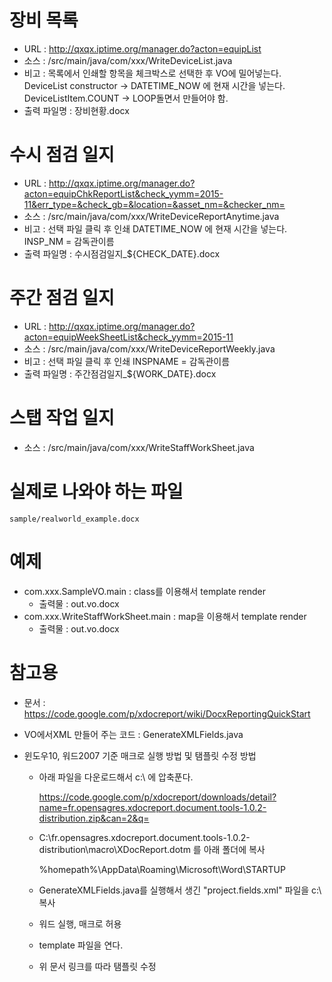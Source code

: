 # 장비 목록
- URL : http://qxqx.iptime.org/manager.do?acton=equipList
- 소스 : /src/main/java/com/xxx/WriteDeviceList.java
- 비고 : 목록에서 인쇄할 항목을 체크박스로 선택한 후 VO에 밀어넣는다.
    DeviceList constructor -> DATETIME_NOW 에 현재 시간을 넣는다.
    DeviceListItem.COUNT -> LOOP돌면서 만들어야 함.
- 출력 파일명 : 장비현황.docx

# 수시 점검 일지
- URL : http://qxqx.iptime.org/manager.do?acton=equipChkReportList&check_yymm=2015-11&err_type=&check_gb=&location=&asset_nm=&checker_nm=
- 소스 : /src/main/java/com/xxx/WriteDeviceReportAnytime.java
- 비고 : 선택 파일 클릭 후 인쇄
    DATETIME_NOW 에 현재 시간을 넣는다. INSP_NM = 감독관이름
- 출력 파일명 : 수시점검일지_${CHECK_DATE}.docx

# 주간 점검 일지
- URL : http://qxqx.iptime.org/manager.do?acton=equipWeekSheetList&check_yymm=2015-11
- 소스 : /src/main/java/com/xxx/WriteDeviceReportWeekly.java
- 비고 : 선택 파일 클릭 후 인쇄
    INSPNAME = 감독관이름
- 출력 파일명 : 주간점검일지_${WORK_DATE}.docx

# 스탭 작업 일지
- 소스 : /src/main/java/com/xxx/WriteStaffWorkSheet.java

# 실제로 나와야 하는 파일

    sample/realworld_example.docx

# 예제

- com.xxx.SampleVO.main : class를 이용해서 template render
    - 출력물 : out.vo.docx
- com.xxx.WriteStaffWorkSheet.main : map을 이용해서 template render
    - 출력물 : out.vo.docx

# 참고용

- 문서 : <https://code.google.com/p/xdocreport/wiki/DocxReportingQuickStart>

- VO에서XML 만들어 주는 코드 : GenerateXMLFields.java

- 윈도우10, 워드2007 기준 매크로 실행 방법 및 탬플릿 수정 방법

    - 아래 파일을 다운로드해서 c:\ 에 압축푼다.

        https://code.google.com/p/xdocreport/downloads/detail?name=fr.opensagres.xdocreport.document.tools-1.0.2-distribution.zip&can=2&q=

    - C:\fr.opensagres.xdocreport.document.tools-1.0.2-distribution\macro\XDocReport.dotm 를  아래 폴더에 복사

        %homepath%\AppData\Roaming\Microsoft\Word\STARTUP

    - GenerateXMLFields.java를 실행해서 생긴 "project.fields.xml" 파일을 c:\ 복사

    - 워드 실행, 매크로 허용

    - template 파일을 연다.

    - 위 문서 링크를 따라 탬플릿 수정


